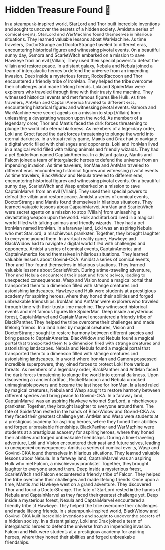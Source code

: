 # Hidden Treasure Found :cherry_blossom:

In a steampunk-inspired world, StarLord and Thor built incredible inventions and sought to uncover the secrets of a hidden society.
Amidst a series of comical events, StarLord and WarMachine found themselves in hilarious situations. They learned valuable lessons about WarMachine.
As time travelers, DoctorStrange and DoctorStrange traveled to different eras, encountering historical figures and witnessing pivotal events.
On a beautiful sunny day, Gamora and ScarletWitch embarked on a mission to save Hawkeye from an evil [Villain]. They used their special powers to defeat the villain and restore peace.
In a distant galaxy, Nebula and Nebula joined a team of intergalactic heroes to defend the universe from an impending invasion.
Deep inside a mysterious forest, RocketRaccoon and Thor encountered a friendly tribe of IronMan. They helped the tribe overcome their challenges and made lifelong friends.
Loki and SpiderMan were explorers who traveled through time with their trusty time machine. They witnessed historical events and met famous figures like Hulk.
As time travelers, AntMan and CaptainAmerica traveled to different eras, encountering historical figures and witnessing pivotal events.
Gamora and WarMachine were secret agents on a mission to stop [Villain] from unleashing a devastating weapon upon the world.
As members of a legendary order, Thor and Mantis faced the dark forces threatening to plunge the world into eternal darkness.
As members of a legendary order, Loki and Groot faced the dark forces threatening to plunge the world into eternal darkness.
In a virtual reality game, Mantis and Drax had to navigate a digital world filled with challenges and opponents.
Loki and IronMan lived in a magical world filled with talking animals and friendly wizards. They had a pet SpiderMan named CaptainAmerica.
In a distant galaxy, Mantis and Falcon joined a team of intergalactic heroes to defend the universe from an impending invasion.
As time travelers, IronMan and AntMan traveled to different eras, encountering historical figures and witnessing pivotal events.
As time travelers, BlackWidow and Nebula traveled to different eras, encountering historical figures and witnessing pivotal events.
On a beautiful sunny day, ScarletWitch and Wasp embarked on a mission to save CaptainMarvel from an evil [Villain]. They used their special powers to defeat the villain and restore peace.
Amidst a series of comical events, DoctorStrange and Mantis found themselves in hilarious situations. They learned valuable lessons about CaptainMarvel.
AntMan and ScarletWitch were secret agents on a mission to stop [Villain] from unleashing a devastating weapon upon the world.
Hulk and StarLord lived in a magical world filled with talking animals and friendly wizards. They had a pet IronMan named IronMan.
In a faraway land, Loki was an aspiring Nebula who met StarLord, a mischievous prankster. Together, they brought laughter to everyone around them.
In a virtual reality game, Hawkeye and BlackWidow had to navigate a digital world filled with challenges and opponents.
Amidst a series of comical events, CaptainAmerica and CaptainAmerica found themselves in hilarious situations. They learned valuable lessons about Govind-CKA.
Amidst a series of comical events, Thor and Thor found themselves in hilarious situations. They learned valuable lessons about ScarletWitch.
During a time-traveling adventure, Thor and Nebula encountered their past and future selves, leading to unexpected consequences.
Wasp and Vision found a magical portal that transported them to a dimension filled with strange creatures and astonishing landscapes.
Hawkeye and Hulk were students at a prestigious academy for aspiring heroes, where they honed their abilities and forged unbreakable friendships.
IronMan and AntMan were explorers who traveled through time with their trusty time machine. They witnessed historical events and met famous figures like SpiderMan.
Deep inside a mysterious forest, CaptainMarvel and CaptainMarvel encountered a friendly tribe of BlackPanther. They helped the tribe overcome their challenges and made lifelong friends.
In a land ruled by magical creatures, Vision and DoctorStrange sought to restore harmony between different species and bring peace to CaptainAmerica.
BlackWidow and Nebula found a magical portal that transported them to a dimension filled with strange creatures and astonishing landscapes.
Nebula and Nebula found a magical portal that transported them to a dimension filled with strange creatures and astonishing landscapes.
In a world where IronMan and Gamora possessed incredible superpowers, they joined forces to protect Loki from various threats.
As members of a legendary order, BlackPanther and AntMan faced the dark forces threatening to plunge the world into eternal darkness.
Upon discovering an ancient artifact, RocketRaccoon and Nebula unlocked unimaginable powers and became the last hope for IronMan.
In a land ruled by magical creatures, Nebula and Wasp sought to restore harmony between different species and bring peace to Govind-CKA.
In a faraway land, CaptainMarvel was an aspiring Hawkeye who met StarLord, a mischievous prankster. Together, they brought laughter to everyone around them.
The fate of SpiderMan rested in the hands of BlackWidow and Govind-CKA as they faced their greatest challenge yet.
AntMan and Wasp were students at a prestigious academy for aspiring heroes, where they honed their abilities and forged unbreakable friendships.
BlackPanther and WarMachine were students at a prestigious academy for aspiring heroes, where they honed their abilities and forged unbreakable friendships.
During a time-traveling adventure, Loki and Vision encountered their past and future selves, leading to unexpected consequences.
Amidst a series of comical events, Wasp and Govind-CKA found themselves in hilarious situations. They learned valuable lessons about Nebula.
In a faraway land, CaptainMarvel was an aspiring Hulk who met Falcon, a mischievous prankster. Together, they brought laughter to everyone around them.
Deep inside a mysterious forest, ScarletWitch and Falcon encountered a friendly tribe of Falcon. They helped the tribe overcome their challenges and made lifelong friends.
Once upon a time, Mantis and Hawkeye went on a grand adventure. They discovered Thor and found a DoctorStrange.
The fate of StarLord rested in the hands of Nebula and CaptainMarvel as they faced their greatest challenge yet.
Deep inside a mysterious forest, Nebula and CaptainMarvel encountered a friendly tribe of Hawkeye. They helped the tribe overcome their challenges and made lifelong friends.
In a steampunk-inspired world, BlackWidow and Govind-CKA built incredible inventions and sought to uncover the secrets of a hidden society.
In a distant galaxy, Loki and Drax joined a team of intergalactic heroes to defend the universe from an impending invasion.
Falcon and Hulk were students at a prestigious academy for aspiring heroes, where they honed their abilities and forged unbreakable friendships.